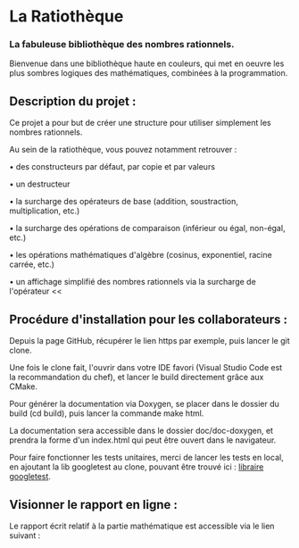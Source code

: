 # La Ratiothèque
### La fabuleuse bibliothèque des nombres rationnels.

Bienvenue dans une bibliothèque haute en couleurs, qui met en oeuvre les plus sombres logiques des mathématiques, combinées à la programmation.

## Description du projet : 

Ce projet a pour but de créer une structure pour utiliser simplement les nombres rationnels. 

Au sein de la ratiothèque, vous pouvez notamment retrouver :

• des constructeurs par défaut, par copie et par valeurs

• un destructeur

• la surcharge des opérateurs de base (addition, soustraction, multiplication, etc.)

• la surcharge des opérations de comparaison (inférieur ou égal, non-égal, etc.)

• les opérations mathématiques d'algèbre (cosinus, exponentiel, racine carrée, etc.)

• un affichage simplifié des nombres rationnels via la surcharge de l'opérateur <<

## Procédure d'installation pour les collaborateurs :

Depuis la page GitHub, récupérer le lien https par exemple, puis lancer le git clone.

Une fois le clone fait, l'ouvrir dans votre IDE favori (Visual Studio Code est la recommandation du chef), et lancer le build directement grâce aux CMake. 

Pour générer la documentation via Doxygen, se placer dans le dossier du build (cd build), puis lancer la commande make html. 

La documentation sera accessible dans le dossier doc/doc-doxygen, et prendra la forme d'un index.html qui peut être ouvert dans le navigateur.

Pour faire fonctionner les tests unitaires, merci de lancer les tests en local, en ajoutant la lib googletest au clone, pouvant être trouvé ici : [libraire googletest](https://github.com/google/googletest).

## Visionner le rapport en ligne : 

Le rapport écrit relatif à la partie mathématique est accessible via le lien suivant : 